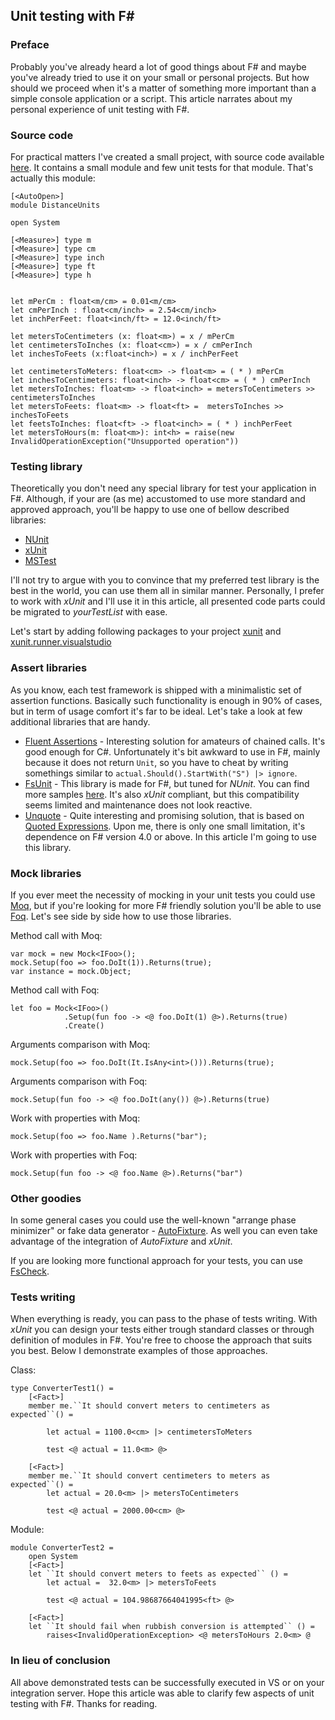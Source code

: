 ## Unit testing with F#

### Preface

Probably you've already heard a lot of good things about F# and maybe you've already tried to use it on your small or personal projects. But how should we proceed when it's a matter of something more important than a simple console application or a script. This article narrates about my personal experience of unit testing with F#.

### Source code

For practical matters I've created a small project, with source code available [here](https://github.com/vba/fsharp.tests). It contains a small module and few unit tests for that module. That's actually this module:

```
[<AutoOpen>]
module DistanceUnits

open System

[<Measure>] type m
[<Measure>] type cm
[<Measure>] type inch
[<Measure>] type ft
[<Measure>] type h


let mPerCm : float<m/cm> = 0.01<m/cm>
let cmPerInch : float<cm/inch> = 2.54<cm/inch>
let inchPerFeet: float<inch/ft> = 12.0<inch/ft>

let metersToCentimeters (x: float<m>) = x / mPerCm
let centimetersToInches (x: float<cm>) = x / cmPerInch
let inchesToFeets (x:float<inch>) = x / inchPerFeet

let centimetersToMeters: float<cm> -> float<m> = ( * ) mPerCm
let inchesToCentimeters: float<inch> -> float<cm> = ( * ) cmPerInch
let metersToInches: float<m> -> float<inch> = metersToCentimeters >> centimetersToInches
let metersToFeets: float<m> -> float<ft> =  metersToInches >> inchesToFeets
let feetsToInches: float<ft> -> float<inch> = ( * ) inchPerFeet
let metersToHours(m: float<m>): int<h> = raise(new InvalidOperationException("Unsupported operation"))
```

### Testing library

Theoretically you don't need any special library for test your application in F#. Although, if your are (as me) accustomed to use more standard and approved approach, you'll be happy to use one of bellow described libraries:

- [NUnit](link:http://www.nunit.org/)
- [xUnit](link:https://github.com/xunit/xunit)
- [MSTest](link:https://en.wikipedia.org/wiki/Visual_Studio_Unit_Testing_Framework)

I'll not try to argue with you to convince that my preferred test library is the best in the world, you can use them all in similar manner. Personally, I prefer to work with *xUnit* and I'll use it in this article, all presented code parts could be migrated to *yourTestList* with ease.

Let's start by adding following packages to your project [xunit](https://www.nuget.org/packages/xunit/2.1.0) and [xunit.runner.visualstudio](https://www.nuget.org/packages/xunit.runner.visualstudio/2.1.0)


### Assert libraries

As you know, each test framework is shipped with a minimalistic set of assertion functions. Basically such functionality is enough in 90% of cases, but in term of usage comfort it's far to be ideal. Let's take a look at few additional libraries that are handy.

- [Fluent Assertions](http://www.fluentassertions.com) - Interesting solution for amateurs of chained calls. It's good enough for C#. Unfortunately it's bit awkward to use in F#, mainly because it does not return `Unit`, so you have to cheat by writing somethings similar to `actual.Should().StartWith("S") |> ignore`.
- [FsUnit](https://github.com/dmohl/FsUnit) - This library is made for F#, but tuned for *NUnit*. You can find more samples [here](https://github.com/dmohl/FsUnit#examples). It's also *xUnit* compliant, but this compatibility seems limited and maintenance does not look reactive.
- [Unquote](https://github.com/SwensenSoftware/unquote) - Quite interesting and promising solution, that is based on [Quoted Expressions](https://msdn.microsoft.com/en-us/library/dd233212.aspx). Upon me, there is only one small limitation, it's dependence on F# version 4.0 or above. In this article I'm going to use this library.


### Mock libraries

If you ever meet the necessity of mocking in your unit tests you could use [Moq](https://github.com/Moq/moq4), but if you're looking for more F# friendly solution you'll be able to use [Foq](https://foq.codeplex.com). Let's see side by side how to use those libraries.

Method call with Moq:

```
var mock = new Mock<IFoo>();
mock.Setup(foo => foo.DoIt(1)).Returns(true);
var instance = mock.Object;
```

Method call with Foq:

```
let foo = Mock<IFoo>()
            .Setup(fun foo -> <@ foo.DoIt(1) @>).Returns(true)
            .Create()
```

Arguments comparison with Moq:

```
mock.Setup(foo => foo.DoIt(It.IsAny<int>())).Returns(true);
```

Arguments comparison with Foq:

```
mock.Setup(fun foo -> <@ foo.DoIt(any()) @>).Returns(true)
```

Work with properties with Moq:
```
mock.Setup(foo => foo.Name ).Returns("bar");
```

Work with properties with Foq:
```
mock.Setup(fun foo -> <@ foo.Name @>).Returns("bar")
```

### Other goodies

In some general cases you could use the well-known "arrange phase minimizer" or fake data generator - [AutoFixture](https://github.com/AutoFixture/AutoFixture). As well you can even take advantage of the integration of *AutoFixture* and *xUnit*.

If you are looking more functional approach for your tests, you can use [FsCheck](https://fscheck.github.io/FsCheck/).

### Tests writing

When everything is ready, you can pass to the phase of tests writing. With *xUnit* you can design your tests either trough standard classes or through definition of modules in F#. You're free to choose the approach that suits you best. Below I demonstrate examples of those approaches.

Class:

```
type ConverterTest1() =
    [<Fact>]
    member me.``It should convert meters to centimeters as expected``() =
        
        let actual = 1100.0<cm> |> centimetersToMeters

        test <@ actual = 11.0<m> @>

    [<Fact>]
    member me.``It should convert centimeters to meters as expected``() =
        let actual = 20.0<m> |> metersToCentimeters

        test <@ actual = 2000.00<cm> @>
```

Module:

```
module ConverterTest2 =
    open System
    [<Fact>]
    let ``It should convert meters to feets as expected`` () =
        let actual =  32.0<m> |> metersToFeets

        test <@ actual = 104.98687664041995<ft> @>

    [<Fact>]
    let ``It should fail when rubbish conversion is attempted`` () =
        raises<InvalidOperationException> <@ metersToHours 2.0<m> @
```

### In lieu of conclusion

All above demonstrated tests can be successfully executed in VS or on your integration server. Hope this article was able to clarify few aspects of unit testing with F#. Thanks for reading.

